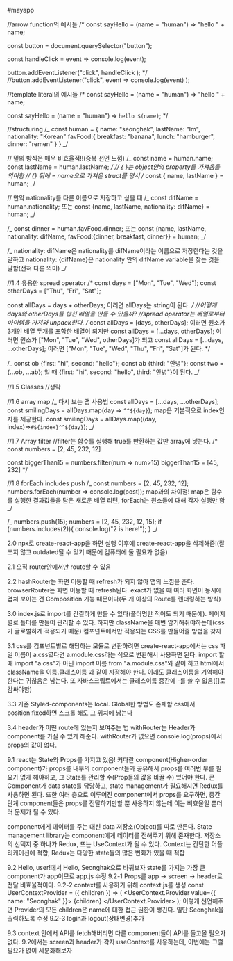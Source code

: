 #mayapp

//arrow function의 예시들
/\*
const sayHello = (name = "human") => "hello " + name;

const button = document.querySelector("button");

const handleClick = event => console.log(event);

button.addEventListener("click", handleClick );
\*/
//button.addEventListener("click", event => console.log(event) );

//template literal의 예시들
/\*
const sayHello = (name = "human") => "hello " + name;

const sayHello = (name = "human") => `hello $(name)`;
\*/

//structuring
/_
const human = {
name: "seonghak",
lastName: "Im",
nationality: "Korean"
favFood:{
breakfast: "banana",
lunch: "hamburger",
dinner: "remen"
}
}
_/

// 밑의 방식은 매우 비효율적!!(중복 선언 느낌)
/_
const name = human.name;
const lastName = human.lastName;
_/
// { }는 object안의 property를 가져옴을 의미함
// {} 뒤에 = name으로 가져온 struct를 명시
/_
const { name, lastName } = human;
_/

// 만약 nationality를 다른 이름으로 저장하고 싶을 때
/_
const difName = human.nationality;
또는
const {name, lastName, nationality: difName} = human;
_/

/_
const dinner = human.favFood.dinner;
또는
const {name, lastName, nationality: difName, favFood:{dinner, breakfast, dinner}} = human;
_/

/_
nationality: difName은 nationality를 difName이라는 이름으로 저장한다는 것을 말하고
nationality: {difName}은 nationality 안의 difName variable을 찾는 것을 말함(전혀 다른 의미)
_/

//1.4 유용한 spread operator
/\*
const days = ["Mon", "Tue", "Wed"];
const otherDays = ["Thu", "Fri", "Sat"];

const allDays = days + otherDays;
이러면 allDays는 string이 된다.
_/
//어떻게 days와 otherDays를 합친 배열을 만들 수 있을까?
//spread operator는 배열로부터 아이템을 가져와 unpack한다.
/_
const allDays = [days, otherDays];
이러면 원소가 3개인 배열 두개를 포함한 배열이 되지만
const allDays = [...days, otherDays];
이러면 원소가 ["Mon", "Tue", "Wed", otherDays]가 되고
const allDays = [...days, ...otherDays];
이러면 ["Mon", "Tue", "Wed", "Thu", "Fri", "Sat"]가 된다.
\*/

/_
const ob {first: "hi", second: "hello"};
const ab {third: "안녕"};
const two = {...ob, ...ab};
일 때 {first: "hi", second: "hello", third: "안녕"}이 된다.
_/

//1.5 Classes
//생략

//1.6 array map
/_ 다시 보는 맵 사용법
const allDays = [...days, ...otherDays];
const smilingDays = allDays.map(day => `^^${day}`);
map은 기본적으로 index인자를 제공한다.
const smilingDays = allDays.map((day, index)=>`#${index}^^${day}`);
_/

//1.7 Array filter
//filter는 함수를 실행해 true를 반환하는 값만 array에 넣는다.
/\*
const numbers = [2, 45, 232, 12]

const biggerThan15 = numbers.filter(num => num>15)
biggerThan15 = [45, 232]
\*/

//1.8 forEach includes push
/_
const numbers = [2, 45, 232, 12];
numbers.forEach(number => console.log(post));
map과의 차이점! map은 함수를 실행한 결과값들을 담은 새로운 배열 리턴, forEach는 원소들에 대해 각자 실행만 함
_/

/_
numbers.push(15);
numbers = [2, 45, 232, 12, 15];
if (numbers.includes(2)){
console.log("2 is here!");
}
_/

2.0
npx로 create-react-app을 하면 실행 이후에 create-react-app을 삭제해줌!(잘 쓰지 않고 outdated될 수 있기 때문에 컴퓨터에 둘 필요가 없음)

2.1
오직 router안에서만 route할 수 있음

2.2
hashRouter는 화면 이동할 때 refresh가 되지 않아 앱의 느낌을 준다.
browserRouter는 화면 이동할 때 refresh된다.
exact가 없을 때 여러 화면이 동시에 겹쳐 보이는 건 Composition 기능 때문이다(두 개 이상의 Route를 렌더링하는 방식)

3.0
index.js로 import를 간결하게 만들 수 있다(폴더명만 적어도 되기 때문에).
페이지별로 폴더를 만들어 관리할 수 있다.
하지만 className을 매번 암기해줘야하는데(css가 글로벌하게 적용되기 때문)
컴포넌트에서만 적용되는 CSS를 만들어줄 방법을 찾자

3.1
css를 컴포넌트별로 해당하는 모듈로 변환하려면 create-react-app에서는
css 파일 이름이 a.css였다면 a.module.css라는 식으로 변환해서 사용하면 된다.
import 할때 import "a.css"가 아닌 import 이름 from "a.module.css"와 같이 하고 html에서 className을 이름.클래스이름 과 같이 지정해야 한다.
이래도 클래스이름을 기억해야한다는 귀찮음은 남는다.
또 자바스크립트에서는 클래스이름 중간에 -를 쓸 수 없음([]로 감싸야함)

3.3
기존 Styled-components는 local. Global한 방법도 존재함
css에서 position:fixed하면 스크롤 해도 그 위치에 남는다

3.4
header가 어떤 route에 있는지 보여주는 법
withRouter는 Header가 component를 가질 수 있게 해준다.
withRouter가 없으면 console.log(props)에서 props의 값이 없다.

9.1
react는 State와 Props를 가지고 있음!
커다란 component(Higher-order component)가 props를 내부의 component들과 공유해서 props를 여러번 부를 필요가 없게 해야하고,
그 State를 관리할 수(Prop들의 값을 바꿀 수) 있어야 한다.
큰 Component가 data state를 담당하고, state management가 필요해지면
Redux를 사용하면 된다.
또한 여러 층으로 이루어진 component에서 props를 요구하면, 중간단계 component들은 props를 전달하기만할 뿐 사용하지 않는데 이는 비효율일 뿐더러 문제가 될 수 있다.

component에게 데이터를 주는 대신 data 저장소(Object)를 따로 만든다.
State management library는 component에게 데이터를 전해주기 위해 존재한다.
저장소의 선택지 중 하나가 Redux, 또는 UseContext가 될 수 있다.
Context는 간단한 어플리케이션에 적합,
Redux는 다양한 state들의 많은 변화가 있을 때 적합

9.2
Hello, user!에서 Hello, Seonghak으로 바꿔보자
state를 가지는 가장 큰 component가 app이므로 app.js 수정
9.2-1
Props를 app -> screen -> header로 전달
비효율적이다.
9.2-2
context를 사용하기 위해 context.js를 생성
const UserContextProvider = ({ children }) => (
<UserContext.Provider value={{ name: "Seonghak" }}>
{children}
</UserContext.Provider>
);
이렇게 선언해주면 Provider의 모든 children은 name에 대한 접근 권한이 생긴다.
일단 Seonghak을 출력하도록 수정
9.2-3
login과 logout(상태변경)추가

9.3
context 안에서 API를 fetch해버리면 다른 component들이 API를 들고올 필요가 없다.
9.2에서는 screen과 header가 각자 useContext를 사용하는데, 이번에는 그럴 필요가 없이 세분화해보자
